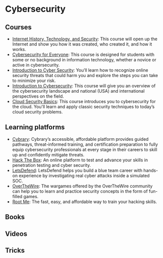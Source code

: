 # Cybersecurity

## Courses
- [Internet History, Technology, and Security](https://www.coursera.org/learn/internet-history): This course will open up the Internet and show you how it was created, who created it, and how it works.
- [Cybersecurity for Everyone](https://www.coursera.org/learn/cybersecurity-for-everyone#syllabus): This course is designed for students with some or no background in information technology, whether a novice or active in cybersecurity.
- [Introduction to Cyber Security](https://www.futurelearn.com/courses/introduction-to-cyber-security): You’ll learn how to recognize online security threats that could harm you and explore the steps you can take to minimize your risk.
- [Introduction to Cybersecurity](https://www.edx.org/course/introduction-to-cybersecurity): This course will give you an overview of the cybersecurity landscape and national (USA) and international perspectives on the field.
- [Cloud Security Basics](https://www.coursera.org/learn/cloud-security-basics): This course introduces you to cybersecurity for the cloud. You'll learn and apply classic security techniques to today’s cloud security problems.


## Learning platforms
- [Cybrary](https://www.cybrary.it/): Cybrary’s accessible, affordable platform provides guided pathways, threat-informed training, and certification preparation to fully equip cybersecurity professionals at every stage in their careers to skill up and confidently mitigate threats.
- [Hack The Box](https://www.hackthebox.com/): An online platform to test and advance your skills in penetration testing and cyber security.
- [LetsDefend](https://letsdefend.io/): LetsDefend helps you build a blue team career with hands-on experience by investigating real cyber attacks inside a simulated SOC.
- [OverTheWire](https://overthewire.org/wargames/): The wargames offered by the OverTheWire community can help you to learn and practice security concepts in the form of fun-filled games.
- [Root Me](https://www.root-me.org/?lang=en): The fast, easy, and affordable way to train your hacking skills.

## Books

## Videos

## Tricks